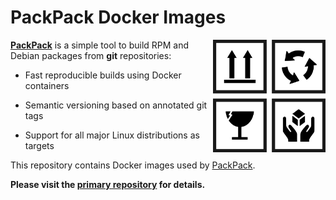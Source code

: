 # PackPack Docker Images

[<img src="/logo.png" align="right" width="180px" height="180px" />][PackPack]

**[PackPack]** is a simple tool to build RPM and Debian packages from **git**
repositories:

* Fast reproducible builds using Docker containers

* Semantic versioning based on annotated git tags

* Support for all major Linux distributions as targets

This repository contains Docker images used by [PackPack].

**Please visit the [primary repository](PackPack) for details.**

[PackPack]: https://github.com/packpack/packpack

